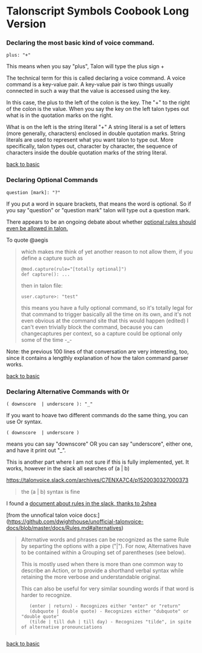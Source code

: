 # Talonscript Symbols Coobook Long Version

### Declaring the most basic kind of voice command.

```
plus: "+"
```

This means when you say "plus", Talon will type the plus sign + 

The technical term for this is called declaring a voice command.  A voice command is a key-value pair.  A key-value pair is two things usually connected in such a way that the value is accessed using the key.  

In this case, the plus to the left of the colon is the key.   The "+" to the  right of the colon is the value.  When you say the key on the left talon types out what is in the quotation marks on the right.

 What is on the left is the string literal "+"  A string literal is a set of letters (more generally, characters) enclosed in double quotation marks.  String literals are used to represent what you want talon to type out.  More specifically, talon types out, character by character, the sequence of characters inside the double quotation marks of the string literal. 


[back to basic](Talonscript-Symbols-Cookbook.md#declaring-the-most-basic-kind-of-voice-command)

### Declaring Optional Commands

```
question [mark]: "?"
```

If you put a word in square brackets, that means the word is optional.  So if you say "question" or "question mark" talon will type out a question mark.  


There appears to be an ongoing debate about whether [optional rules should even be allowed in talon.](https://talonvoice.slack.com/archives/C9MHQ4AGP/p1608013506415600)  

To quote @aegis


>which makes me think of yet another reason to not allow them, if you define a capture such as
>
>```
>@mod.capture(rule="[totally optional]")
>def capture(): ...
>```
>
>then in talon file:
>
>```
>user.capture>: "test"
>```
>
>this means you have a fully optional command, so it's totally legal for that command to trigger basically all the time on its own, and it's not even obvious at the command site that this would happen (edited) 
>I can't even trivially block the command, because you can changecaptures per context, so a capture could be optional only some of the time -_-


Note: the previous 100 lines of that conversation are very interesting, too, since it contains a lengthly explanation of how the talon command parser works. 

[back to basic](Talonscript-Symbols-Cookbook.md#declaring-optional-commands)

### Declaring Alternative Commands with Or

```
( downscore  | underscore ): "_"
```

If you want to hoave two different commands do the same thing, you can use Or syntax.  

```( downscore  | underscore )```

means you can say "downscore" OR you can say "underscore", either one, and have it print out "_".


This is another part where I am not sure if this is fully implemented, yet.  It works, however in the slack all searches of (a | b) 

https://talonvoice.slack.com/archives/C7ENXA7C4/p1520030327000373

> the (a | b) syntax is fine

I found a [document about rules  in the slack,  thanks to 2shea](https://talonvoice.slack.com/archives/C7ENXA7C4/p1536365569000100)

[from the unnofical talon voice docs:] (https://github.com/dwighthouse/unofficial-talonvoice-docs/blob/master/docs/Rules.md#alternatives)

>Alternative words and phrases can be recognized as the same Rule by separting the options with a pipe ("|"). For now, Alternatives have to be contained within a Grouping set of parentheses (see below).
>
>This is mostly used when there is more than one common way to describe an Action, or to provide a shorthand verbal syntax while retaining the more verbose and understandable original.
>
>This can also be useful for very similar sounding words if that word is harder to recognize.
>
>```
>    (enter | return) - Recognizes either "enter" or "return"
>    (dubquote | double quote) - Recognizes either "dubquote" or "double quote"
>    (tilde | till duh | till day) - Recognizes "tilde", in spite of alternative pronounciations
>
>

[back to basic](Talonscript-Symbols-Cookbook.md#declaring-alternative-commands-with-or)

